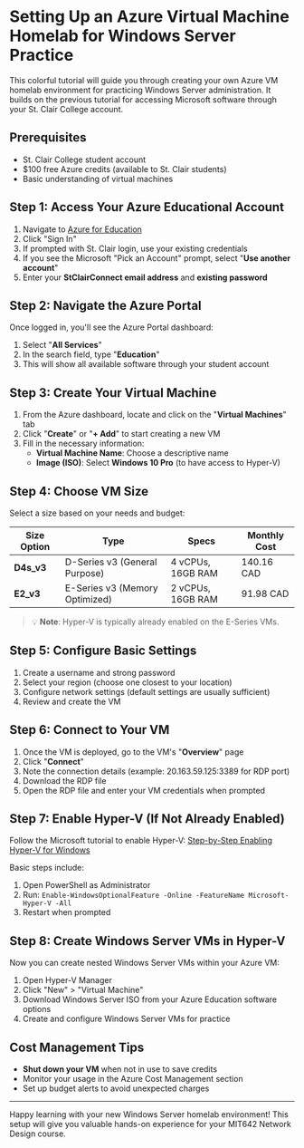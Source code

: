# Setting Up an Azure Virtual Machine Homelab for Windows Server Practice

This colorful tutorial will guide you through creating your own Azure VM homelab environment for practicing Windows Server administration. It builds on the previous tutorial for accessing Microsoft software through your St. Clair College account.

## Prerequisites

- St. Clair College student account
- $100 free Azure credits (available to St. Clair students)
- Basic understanding of virtual machines

## Step 1: Access Your Azure Educational Account

1. Navigate to [Azure for Education](https://azureforeducation.microsoft.com/devtools)
2. Click "Sign In"
3. If prompted with St. Clair login, use your existing credentials
4. If you see the Microsoft "Pick an Account" prompt, select "**Use another account**"
5. Enter your **StClairConnect email address** and **existing password**

## Step 2: Navigate the Azure Portal

Once logged in, you'll see the Azure Portal dashboard:

1. Select "**All Services**" 
2. In the search field, type "**Education**"
3. This will show all available software through your student account

## Step 3: Create Your Virtual Machine

1. From the Azure dashboard, locate and click on the "**Virtual Machines**" tab
2. Click "**Create**" or "**+ Add**" to start creating a new VM
3. Fill in the necessary information:
   - **Virtual Machine Name**: Choose a descriptive name
   - **Image (ISO)**: Select **Windows 10 Pro** (to have access to Hyper-V)

## Step 4: Choose VM Size

Select a size based on your needs and budget:

| Size Option | Type | Specs | Monthly Cost |
|-------------|------|-------|-------------|
| **D4s_v3** | D-Series v3 (General Purpose) | 4 vCPUs, 16GB RAM | 140.16 CAD |
| **E2_v3** | E-Series v3 (Memory Optimized) | 2 vCPUs, 16GB RAM | 91.98 CAD |

> 💡 **Note**: Hyper-V is typically already enabled on the E-Series VMs.

## Step 5: Configure Basic Settings

1. Create a username and strong password
2. Select your region (choose one closest to your location)
3. Configure network settings (default settings are usually sufficient)
4. Review and create the VM

## Step 6: Connect to Your VM

1. Once the VM is deployed, go to the VM's "**Overview**" page
2. Click "**Connect**"
3. Note the connection details (example: 20.163.59.125:3389 for RDP port)
4. Download the RDP file
5. Open the RDP file and enter your VM credentials when prompted

## Step 7: Enable Hyper-V (If Not Already Enabled)

Follow the Microsoft tutorial to enable Hyper-V:
[Step-by-Step Enabling Hyper-V for Windows](https://techcommunity.microsoft.com/blog/educatordeveloperblog/step-by-step-enabling-hyper-v-for-use-on-windows-11/3745905)

Basic steps include:
1. Open PowerShell as Administrator
2. Run: `Enable-WindowsOptionalFeature -Online -FeatureName Microsoft-Hyper-V -All`
3. Restart when prompted

## Step 8: Create Windows Server VMs in Hyper-V

Now you can create nested Windows Server VMs within your Azure VM:

1. Open Hyper-V Manager
2. Click "New" > "Virtual Machine"
3. Download Windows Server ISO from your Azure Education software options
4. Create and configure Windows Server VMs for practice

## Cost Management Tips

- **Shut down your VM** when not in use to save credits
- Monitor your usage in the Azure Cost Management section
- Set up budget alerts to avoid unexpected charges

---

Happy learning with your new Windows Server homelab environment! This setup will give you valuable hands-on experience for your MIT642 Network Design course.